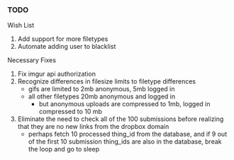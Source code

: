 ### TODO

Wish List

1. Add support for more filetypes
2. Automate adding user to blacklist

Necessary Fixes

1. Fix imgur api authorization
2. Recognize differences in filesize limits
   to filetype differences
	* gifs are limited to 2mb anonymous, 5mb logged in
	* all other filetypes 20mb anonymous and logged in
		- but anonymous uploads are compressed to 1mb,
		  logged in compressed to 10 mb
3. Eliminate the need to check all of the 100 submissions
   before realizing that they are no new links from the
   dropbox domain
	* perhaps fetch 10 processed thing_id from the database,
	  and if 9 out of the first 10 submission thing_ids are also in the database, break the loop and go to sleep
